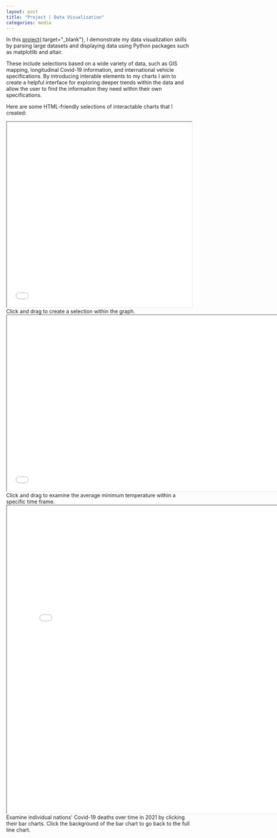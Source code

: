```yaml
---
layout: post
title: "Project | Data Visualization"
categories: media
---
```




In this [project](/assets/PortfolioDataViz.ipynb){:target="_blank"}, I demonstrate my data visualization skills by parsing large datasets and displaying data using Python packages such as matplotlib and altair.

These include selections based on a wide variety of data, such as GIS mapping, longitudinal Covid-19 information, and international vehicle specifications. By introducing interable elements to my charts I aim to create a helpful interface for exploring deeper trends within the data and allow the user to find the informaiton they need within their own specifications.

Here are some HTML-friendly selections of interactable charts that I created:

<iframe src="/assets/CarSelector.html" Height = "500" Width = "500" ></iframe>
Click and drag to create a selection within the graph.

<iframe src="/assets/WeatherChart.html" Height = "475" Width = "730" ></iframe>
Click and drag to examine the average minimum temperature within a specific time frame.

<iframe src="/assets/CovidChart.html" Height = "830" Width = "775" ></iframe>
Examine individual nations' Covid-19 deaths over time in 2021 by clicking their bar charts. Click the background of the bar chart to go back to the full line chart. 
